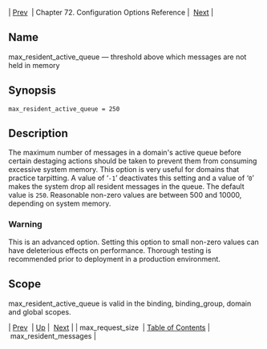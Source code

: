 | [Prev](config.max_request_size)  | Chapter 72. Configuration Options Reference |  [Next](conf.ref.max_resident_messages) |

<a name="conf.ref.max_resident_active_queue"></a>
## Name

max_resident_active_queue — threshold above which messages are not held in memory

## Synopsis

`max_resident_active_queue = 250`

<a name="idp25380496"></a>
## Description

The maximum number of messages in a domain's active queue before certain destaging actions should be taken to prevent them from consuming excessive system memory. This option is very useful for domains that practice tarpitting. A value of ‘`-1`’ deactivates this setting and a value of ‘`0`’ makes the system drop all resident messages in the queue. The default value is `250`. Reasonable non-zero values are between 500 and 10000, depending on system memory.

### Warning

This is an advanced option. Setting this option to small non-zero values can have deleterious effects on performance. Thorough testing is recommended prior to deployment in a production environment.

<a name="idp25385200"></a>
## Scope

max_resident_active_queue is valid in the binding, binding_group, domain and global scopes.

| [Prev](config.max_request_size)  | [Up](config.options.ref) |  [Next](conf.ref.max_resident_messages) |
| max_request_size  | [Table of Contents](index) |  max_resident_messages |

